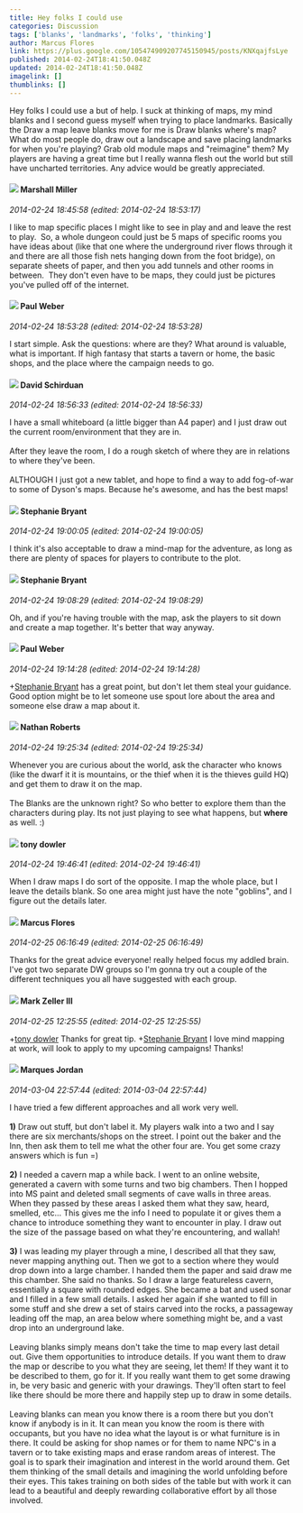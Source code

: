 ```yaml
---
title: Hey folks I could use
categories: Discussion
tags: ['blanks', 'landmarks', 'folks', 'thinking']
author: Marcus Flores
link: https://plus.google.com/105474909207745150945/posts/KNXqajfsLye
published: 2014-02-24T18:41:50.048Z
updated: 2014-02-24T18:41:50.048Z
imagelink: []
thumblinks: []
---
```


Hey folks I could use a but of help. I suck at thinking of maps, my mind blanks and I second guess myself when trying to place landmarks. Basically the Draw a map leave blanks move for me is Draw blanks where&#39;s map? What do most people do, draw out a landscape and save placing landmarks for when you&#39;re playing? Grab old module maps and &quot;reimagine&quot; them? My players are having a great time but I really wanna flesh out the world but still have uncharted territories. Any advice would be greatly appreciated.<br />
<div id='comment z12sxpjosmv1ijunh23oz33xoyeljpsur'>
  <h4><img src='{{site.baseurl}}//images/avatars/113927217394445366066_photo.jpg'> Marshall Miller</h4>
      <p><cite>2014-02-24 18:45:58 (edited: 2014-02-24 18:53:17)</cite></p>
        <p>I like to map specific places I might like to see in play and and leave the rest to play.  So, a whole dungeon could just be 5 maps of specific rooms you have ideas about (like that one where the underground river flows through it and there are all those fish nets hanging down from the foot bridge), on separate sheets of paper, and then you add tunnels and other rooms in between.  They don&#39;t even have to be maps, they could just be pictures you&#39;ve pulled off of the internet.</p>
</div>
        

<div id='comment z12sxpjosmv1ijunh23oz33xoyeljpsur'>
  <h4><img src='{{site.baseurl}}//images/avatars/102842901273986999928_photo.jpg'> Paul Weber</h4>
      <p><cite>2014-02-24 18:53:28 (edited: 2014-02-24 18:53:28)</cite></p>
        <p>I start simple. Ask the questions: where are they? What around is valuable, what is important. If high fantasy that starts a tavern or home, the basic shops, and the place where the campaign needs to go.</p>
</div>
        

<div id='comment z12sxpjosmv1ijunh23oz33xoyeljpsur'>
  <h4><img src='{{site.baseurl}}//images/avatars/116124411286229550721_photo.jpg'> David Schirduan</h4>
      <p><cite>2014-02-24 18:56:33 (edited: 2014-02-24 18:56:33)</cite></p>
        <p>I have a small whiteboard (a little bigger than A4 paper) and I just draw out the current room/environment that they are in.<br /><br />After they leave the room, I do a rough sketch of where they are in relations to where they&#39;ve been. <br /><br />ALTHOUGH I just got a new tablet, and hope to find a way to add fog-of-war to some of Dyson&#39;s maps. Because he&#39;s awesome, and has the best maps!</p>
</div>
        

<div id='comment z12sxpjosmv1ijunh23oz33xoyeljpsur'>
  <h4><img src='{{site.baseurl}}//images/avatars/117607363824545671895_photo.jpg'> Stephanie Bryant</h4>
      <p><cite>2014-02-24 19:00:05 (edited: 2014-02-24 19:00:05)</cite></p>
        <p>I think it&#39;s also acceptable to draw a mind-map for the adventure, as long as there are plenty of spaces for players to contribute to the plot.</p>
</div>
        

<div id='comment z12sxpjosmv1ijunh23oz33xoyeljpsur'>
  <h4><img src='{{site.baseurl}}//images/avatars/117607363824545671895_photo.jpg'> Stephanie Bryant</h4>
      <p><cite>2014-02-24 19:08:29 (edited: 2014-02-24 19:08:29)</cite></p>
        <p>Oh, and if you&#39;re having trouble with the map, ask the players to sit down and create a map together. It&#39;s better that way anyway.</p>
</div>
        

<div id='comment z12sxpjosmv1ijunh23oz33xoyeljpsur'>
  <h4><img src='{{site.baseurl}}//images/avatars/102842901273986999928_photo.jpg'> Paul Weber</h4>
      <p><cite>2014-02-24 19:14:28 (edited: 2014-02-24 19:14:28)</cite></p>
        <p><span class="proflinkWrapper"><span class="proflinkPrefix">+</span><a class="proflink" href="https://plus.google.com/117607363824545671895" oid="117607363824545671895">Stephanie Bryant</a></span> has a great point, but don&#39;t let them steal your guidance. Good option might be to let someone use spout lore about the area and someone else draw a map about it.</p>
</div>
        

<div id='comment z12sxpjosmv1ijunh23oz33xoyeljpsur'>
  <h4><img src='{{site.baseurl}}//images/avatars/117646243340764868749_photo.jpg'> Nathan Roberts</h4>
      <p><cite>2014-02-24 19:25:34 (edited: 2014-02-24 19:25:34)</cite></p>
        <p>Whenever you are curious about the world, ask the character who knows (like the dwarf it it is mountains, or the thief when it is the thieves guild HQ) and get them to draw it on the map.<br /><br />The Blanks are the unknown right? So who better to explore them than the characters during play. Its not just playing to see what happens, but <b>where</b> as well. :)</p>
</div>
        

<div id='comment z12sxpjosmv1ijunh23oz33xoyeljpsur'>
  <h4><img src='{{site.baseurl}}//images/avatars/107209917417545853482_photo.jpg'> tony dowler</h4>
      <p><cite>2014-02-24 19:46:41 (edited: 2014-02-24 19:46:41)</cite></p>
        <p>When I draw maps I do sort of the opposite. I map the whole place, but I leave the details blank. So one area might just have the note &quot;goblins&quot;, and I figure out the details later.</p>
</div>
        

<div id='comment z12sxpjosmv1ijunh23oz33xoyeljpsur'>
  <h4><img src='{{site.baseurl}}//images/avatars/105474909207745150945_photo.jpg'> Marcus Flores</h4>
      <p><cite>2014-02-25 06:16:49 (edited: 2014-02-25 06:16:49)</cite></p>
        <p>Thanks for the great advice everyone! really helped focus my addled brain. I&#39;ve got two separate DW groups so I&#39;m gonna try out a couple of the different techniques you all have suggested with each group.</p>
</div>
        

<div id='comment z12sxpjosmv1ijunh23oz33xoyeljpsur'>
  <h4><img src='{{site.baseurl}}//images/avatars/113907122976274255715_photo.jpg'> Mark Zeller III</h4>
      <p><cite>2014-02-25 12:25:55 (edited: 2014-02-25 12:25:55)</cite></p>
        <p><span class="proflinkWrapper"><span class="proflinkPrefix">+</span><a class="proflink" href="https://plus.google.com/107209917417545853482" oid="107209917417545853482">tony dowler</a></span> Thanks for great tip. <span class="proflinkWrapper"><span class="proflinkPrefix">+</span><a class="proflink" href="https://plus.google.com/117607363824545671895" oid="117607363824545671895">Stephanie Bryant</a></span> I love mind mapping at work, will look to apply to my upcoming campaigns!  Thanks!</p>
</div>
        

<div id='comment z12sxpjosmv1ijunh23oz33xoyeljpsur'>
  <h4><img src='{{site.baseurl}}//images/avatars/114124925422808188628_photo.jpg'> Marques Jordan</h4>
      <p><cite>2014-03-04 22:57:44 (edited: 2014-03-04 22:57:44)</cite></p>
        <p>I have tried a few different approaches and all work very well.<br /><br /><b>1)</b> Draw out stuff, but don&#39;t label it. My players walk into a two and I say there are six merchants/shops on the street. I point out the baker and the Inn, then ask them to tell me what the other four are. You get some crazy answers which is fun =)<br /><br /><b>2)</b> I needed a cavern map a while back. I went to an online website, generated a cavern with some turns and two big chambers. Then I hopped into MS paint and deleted small segments of cave walls in three areas. When they passed by these areas I asked them what they saw, heard, smelled, etc... This gives me the info I need to populate it or gives them a chance to introduce something they want to encounter in play. I draw out the size of the passage based on what they&#39;re encountering, and wallah!<br /><br /><b>3)</b> I was leading my player through a mine, I described all that they saw, never mapping anything out. Then we got to a section where they would drop down into a large chamber. I handed them the paper and said draw me this chamber. She said no thanks. So I draw a large featureless cavern, essentially a square with rounded edges. She became a bat and used sonar and I filled in a few small details. I asked her again if she wanted to fill in some stuff and she drew a set of stairs carved into the rocks, a passageway leading off the map, an area below where something might be, and a vast drop into an underground lake.<br /><br />Leaving blanks simply means don&#39;t take the time to map every last detail out. Give them opportunities to introduce details. If you want them to draw the map or describe to you what they are seeing, let them! If they want it to be described to them, go for it. If you really want them to get some drawing in, be very basic and generic with your drawings. They&#39;ll often start to feel like there should be more there and happily step up to draw in some details.<br /><br />Leaving blanks can mean you know there is a room there but you don&#39;t know if anybody is in it. It can mean you know the room is there with occupants, but you have no idea what the layout is or what furniture is in there. It could be asking for shop names or for them to name NPC&#39;s in a tavern or to take existing maps and erase random areas of interest. The goal is to spark their imagination and interest in the world around them. Get them thinking of the small details and imagining the world unfolding before their eyes. This takes training on both sides of the table but with work it can lead to a beautiful and deeply rewarding collaborative effort by all those involved.</p>
</div>
        